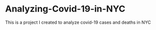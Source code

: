# Analyzing-Covid-19-in-NYC
This is a project I created to analyze covid-19 cases and deaths in NYC
